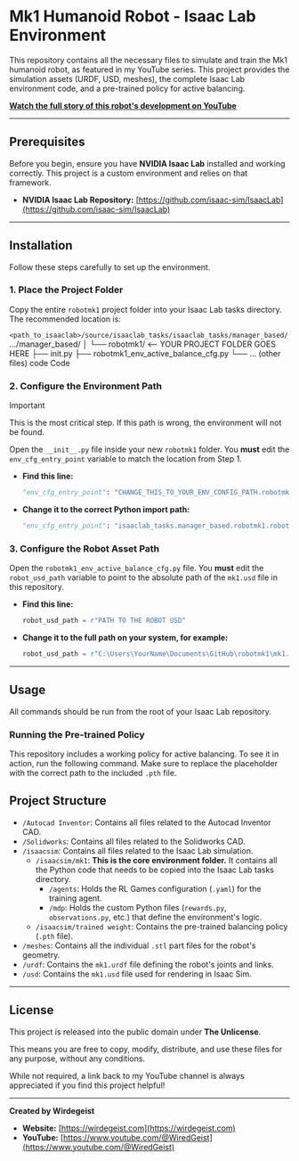 # Mk1 Humanoid Robot - Isaac Lab Environment

This repository contains all the necessary files to simulate and train the Mk1 humanoid robot, as featured in my YouTube series. This project provides the simulation assets (URDF, USD, meshes), the complete Isaac Lab environment code, and a pre-trained policy for active balancing.

**[Watch the full story of this robot's development on YouTube](https://www.youtube.com/@WiredGeist)**

---

## Prerequisites

Before you begin, ensure you have **NVIDIA Isaac Lab** installed and working correctly. This project is a custom environment and relies on that framework.

*   **NVIDIA Isaac Lab Repository:** [https://github.com/isaac-sim/IsaacLab](https://github.com/isaac-sim/IsaacLab)

---

## Installation

Follow these steps carefully to set up the environment.

### 1. Place the Project Folder

Copy the entire `robotmk1` project folder into your Isaac Lab tasks directory. The recommended location is:

`<path_to_isaaclab>/source/isaaclab_tasks/isaaclab_tasks/manager_based/`
.../manager_based/
│
└── robotmk1/ <-- YOUR PROJECT FOLDER GOES HERE
├── init.py
├── robotmk1_env_active_balance_cfg.py
└── ... (other files)
code
Code
### 2. Configure the Environment Path

> [!IMPORTANT]
> This is the most critical step. If this path is wrong, the environment will not be found.

Open the `__init__.py` file inside your new `robotmk1` folder. You **must** edit the `env_cfg_entry_point` variable to match the location from Step 1.

*   **Find this line:**
    ```python
    "env_cfg_entry_point": "CHANGE_THIS_TO_YOUR_ENV_CONFIG_PATH.robotmk1_env_active_balance_cfg:RobotMk1ActiveBalanceEnvCfg",
    ```
*   **Change it to the correct Python import path:**
    ```python
    "env_cfg_entry_point": "isaaclab_tasks.manager_based.robotmk1.robotmk1_env_active_balance_cfg:RobotMk1ActiveBalanceEnvCfg",
    ```

### 3. Configure the Robot Asset Path

Open the `robotmk1_env_active_balance_cfg.py` file. You **must** edit the `robot_usd_path` variable to point to the absolute path of the `mk1.usd` file in this repository.

*   **Find this line:**
    ```python
    robot_usd_path = r"PATH TO THE ROBOT USD"
    ```
*   **Change it to the full path on your system, for example:**
    ```python
    robot_usd_path = r"C:\Users\YourName\Documents\GitHub\robotmk1\mk1.usd"
    ```

---

## Usage

All commands should be run from the root of your Isaac Lab repository.

### Running the Pre-trained Policy

This repository includes a working policy for active balancing. To see it in action, run the following command. Make sure to replace the placeholder with the correct path to the included `.pth` file.

## Project Structure

*   `/Autocad Inventor`: Contains all files related to the Autocad Inventor CAD.
*   `/Solidworks`: Contains all files related to the Solidworks CAD.
*   `/isaacsim`: Contains all files related to the Isaac Lab simulation.
    *   `/isaacsim/mk1`: **This is the core environment folder.** It contains all the Python code that needs to be copied into the Isaac Lab tasks directory.
        *   `/agents`: Holds the RL Games configuration (`.yaml`) for the training agent.
        *   `/mdp`: Holds the custom Python files (`rewards.py`, `observations.py`, etc.) that define the environment's logic.
    *   `/isaacsim/trained weight`: Contains the pre-trained balancing policy (`.pth` file).
*   `/meshes`: Contains all the individual `.stl` part files for the robot's geometry.
*   `/urdf`: Contains the `mk1.urdf` file defining the robot's joints and links.
*   `/usd`: Contains the `mk1.usd` file used for rendering in Isaac Sim.

---

## License

This project is released into the public domain under **The Unlicense**.

This means you are free to copy, modify, distribute, and use these files for any purpose, without any conditions.

While not required, a link back to my YouTube channel is always appreciated if you find this project helpful!

---

**Created by Wirdegeist**
*   **Website:** [https://wirdegeist.com](https://wirdegeist.com)
*   **YouTube:** [https://www.youtube.com/@WiredGeist](https://www.youtube.com/@WiredGeist)

